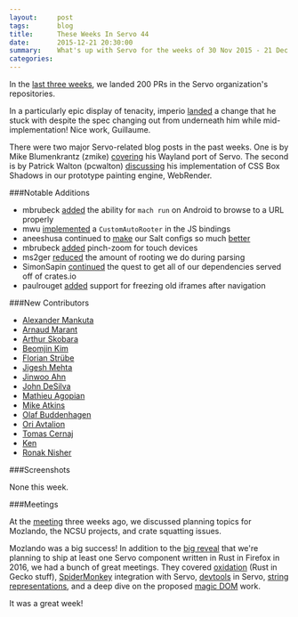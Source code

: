 ```yaml
---
layout:     post
tags:       blog
title:      These Weeks In Servo 44
date:       2015-12-21 20:30:00
summary:    What's up with Servo for the weeks of 30 Nov 2015 - 21 Dec 2015
categories:
---
```


In the [last three weeks](https://github.com/pulls?page=1&q=is%3Apr+is%3Amerged+closed%3A2015-11-30..2015-12-21+user%3Aservo), we landed 200 PRs in the Servo organization's repositories.

In a particularly epic display of tenacity, imperio [landed](https://github.com/servo/servo/pull/8882) a change that he stuck with despite the spec changing out from underneath him while mid-implementation! Nice work, Guillaume.

There were two major Servo-related blog posts in the past weeks. One is by Mike Blumenkrantz (zmike) [covering](http://blogs.s-osg.org/community-driven-wayland-support-servo/) his Wayland port of Servo. The second is by Patrick Walton (pcwalton) [discussing](http://pcwalton.github.io/blog/2015/12/21/drawing-css-box-shadows-in-webrender/) his implementation of CSS Box Shadows in our prototype painting engine, WebRender.

###Notable Additions

- mbrubeck [added](https://github.com/servo/servo/pull/9020) the ability for `mach run` on Android to browse to a URL properly
- mwu [implemented](https://github.com/servo/rust-mozjs/pull/225) a `CustomAutoRooter` in the JS bindings
- aneeshusa continued to [make](https://github.com/servo/saltfs/pull/176) our Salt configs so much [better](https://github.com/servo/saltfs/pull/175)
- mbrubeck [added](https://github.com/servo/servo/pull/8975) pinch-zoom for touch devices
- ms2ger [reduced](https://github.com/servo/servo/pull/8935) the amount of rooting we do during parsing
- SimonSapin [continued](https://github.com/servo/rust-azure/pull/207) the quest to get all of our dependencies served off of crates.io
- paulrouget [added](https://github.com/servo/servo/pull/8886) support for freezing old iframes after navigation


###New Contributors

- [Alexander Mankuta](https://github.com/cheba)
- [Arnaud Marant](https://github.com/amarant)
- [Arthur Skobara](https://github.com/askobara)
- [Beomjin Kim](https://github.com/vwvww)
- [Florian Strübe](https://github.com/fstr)
- [Jigesh Mehta](https://github.com/jitendra29)
- [Jinwoo Ahn](https://github.com/jinwooahn)
- [John DeSilva](https://github.com/Aesthetikx)
- [Mathieu Agopian](https://github.com/magopian)
- [Mike Atkins](https://github.com/apechimp)
- [Olaf Buddenhagen](https://github.com/antrik)
- [Ori Avtalion](https://github.com/salty-horse)
- [Tomas Cernaj](https://github.com/cnaj)
- [Ken](https://github.com/k-cross)
- [Ronak Nisher](https://github.com/ronaknisher)

###Screenshots

None this week.

###Meetings

At the [meeting](https://github.com/servo/servo/wiki/Meeting-2015-11-30) three weeks ago, we discussed planning topics for Mozlando, the NCSU projects, and crate squatting issues.

Mozlando was a big success! In addition to the [big reveal](https://twitter.com/rustlang/status/674243394240176129) that we're planning to ship at least one Servo component written in Rust in Firefox in 2016, we had a bunch of great meetings. They covered [oxidation](https://github.com/servo/servo/wiki/Mozlando-Oxidation) (Rust in Gecko stuff), [SpiderMonkey](https://github.com/servo/servo/wiki/Mozlando-SM-Servo) integration with Servo, [devtools](https://github.com/servo/servo/wiki/Mozlando-Devtools-Servo) in Servo, [string representations](https://github.com/servo/servo/wiki/Mozlando-Servo-SMStrings), and a deep dive on the proposed [magic DOM](https://github.com/servo/servo/wiki/Mozlando-Servo-MagicDOM) work.

It was a great week!
